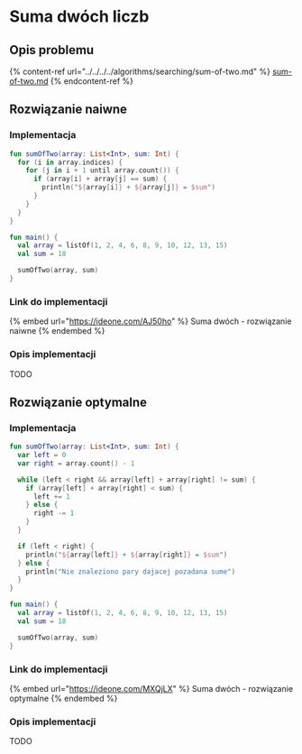 # Suma dwóch liczb

## Opis problemu

{% content-ref url="../../../../algorithms/searching/sum-of-two.md" %}
[sum-of-two.md](../../../../algorithms/searching/sum-of-two.md)
{% endcontent-ref %}

## Rozwiązanie naiwne

### Implementacja

```kotlin
fun sumOfTwo(array: List<Int>, sum: Int) {
  for (i in array.indices) {
    for (j in i + 1 until array.count()) {
      if (array[i] + array[j] == sum) {
        println("${array[i]} + ${array[j]} = $sum")
      }
    }
  }
}

fun main() {
  val array = listOf(1, 2, 4, 6, 8, 9, 10, 12, 13, 15)
  val sum = 18

  sumOfTwo(array, sum)
}
```

### Link do implementacji

{% embed url="https://ideone.com/AJ50ho" %}
Suma dwóch - rozwiązanie naiwne
{% endembed %}

### Opis implementacji

TODO

## Rozwiązanie optymalne

### Implementacja

```kotlin
fun sumOfTwo(array: List<Int>, sum: Int) {
  var left = 0
  var right = array.count() - 1

  while (left < right && array[left] + array[right] != sum) {
    if (array[left] + array[right] < sum) {
      left += 1
    } else {
      right -= 1
    }
  }

  if (left < right) {
    println("${array[left]} + ${array[right]} = $sum")
  } else {
    println("Nie znaleziono pary dajacej pozadana sume")
  }
}

fun main() {
  val array = listOf(1, 2, 4, 6, 8, 9, 10, 12, 13, 15)
  val sum = 18

  sumOfTwo(array, sum)
}
```

### Link do implementacji

{% embed url="https://ideone.com/MXQjLX" %}
Suma dwóch - rozwiązanie optymalne
{% endembed %}

### Opis implementacji

TODO
